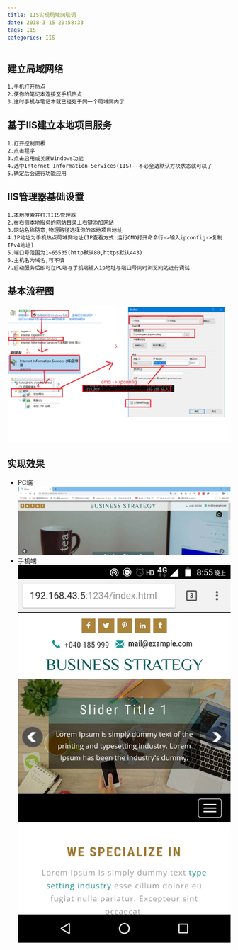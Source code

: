 ```yaml
---
title: IIS实现局域网联调
date: 2018-3-15 20:58:33
tags: IIS
categories: IIS
---
```

## 建立局域网络
    1.手机打开热点
    2.使你的笔记本连接至手机热点
    3.这时手机与笔记本就已经处于同一个局域网内了
## 基于IIS建立本地项目服务
    1.打开控制面板
    2.点击程序
    3.点击启用或关闭Windows功能
    4.选中Internet Information Services(IIS)--不必全选默认方块状态就可以了
    5.确定后会进行功能应用
## IIS管理器基础设置
    1.本地搜索并打开IIS管理器
    2.在右侧本地服务的网站目录上右键添加网站
    3.网站名称随意,物理路径选择你的本地项目地址
    4.IP地址为手机热点局域网地址(IP查看方式:运行CMD打开命令行->输入ipconfig->复制IPv4地址)
    5.端口号范围为1~65535(http默认80,https默认443)
    6.主机名为域名,可不填
    7.启动服务后即可在PC端与手机端输入ip地址与端口号同时浏览网站进行调试
## 基本流程图
![IIS流程图](https://github.com/FangFangZhenZhen/FangFangZhenZhen.github.io/raw/SourceCode/source/images/IIS.png)
## 实现效果
* PC端
![PC](https://github.com/FangFangZhenZhen/FangFangZhenZhen.github.io/raw/SourceCode/source/images/PC.png)
* 手机端
![PHONE](https://github.com/FangFangZhenZhen/FangFangZhenZhen.github.io/raw/SourceCode/source/images/PHONE.jpg)
